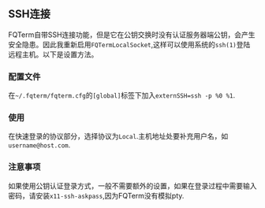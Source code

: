 ## SSH连接
FQTerm自带SSH连接功能，但是它在公钥交换时没有认证服务器端公钥，会产生安全隐患。因此我重新启用```FQTermLocalSocket```,这样可以使用系统的```ssh(1)```登陆远程主机。以下是设置方法。

### 配置文件
在```~/.fqterm/fqterm.cfg```的```[global]```标签下加入```externSSH=ssh -p %0 %1```.

### 使用
在快速登录的协议部分，选择协议为```Local```.主机地址处要补充用户名，如```username@host.com```.

### 注意事项
如果使用公钥认证登录方式，一般不需要额外的设置，如果在登录过程中需要输入密码，请安装```x11-ssh-askpass```,因为FQTerm没有模拟pty.

